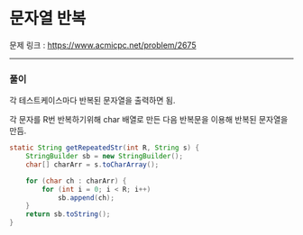 문자열 반복
===

문제 링크 : https://www.acmicpc.net/problem/2675

<hr>

### 풀이

각 테스트케이스마다 반복된 문자열을 출력하면 됨.

각 문자를 R번 반복하기위해 char 배열로 만든 다음 반복문을 이용해 반복된 문자열을 만듬.

~~~java
static String getRepeatedStr(int R, String s) {
	StringBuilder sb = new StringBuilder();
	char[] charArr = s.toCharArray();

	for (char ch : charArr) {
		for (int i = 0; i < R; i++)
			sb.append(ch);
	}
	return sb.toString();
}
~~~

